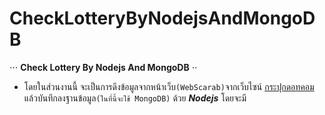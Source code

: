 # CheckLotteryByNodejsAndMongoDB
⋅⋅⋅ **Check Lottery By Nodejs And MongoDB** ⋅⋅ 
* โดยในส่วนงานนี้ จะเป็นการดึงข้อมูลจากหน้าเว็บ`(WebScarab)`จากเว็บไซน์ [กระปุกดอทคอม](http://lottery.kapook.com/)
แล้วบันทึกลงฐานข้อมูล`(ในที่นี้จะใช้ MongoDB)` ด้วย **_Nodejs_** โดยจะมี
